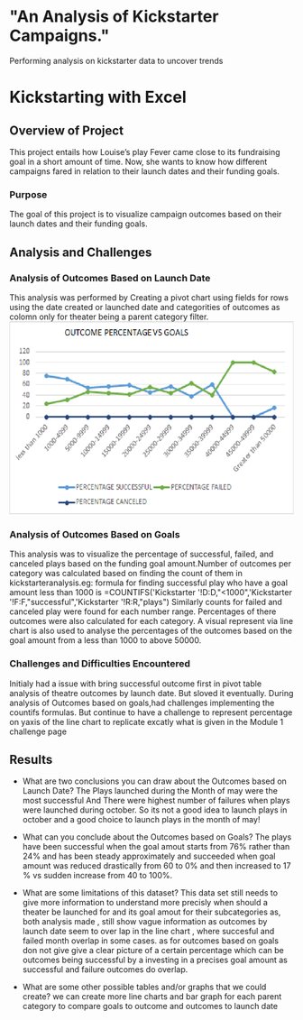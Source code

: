 # "An Analysis of Kickstarter Campaigns."
Performing analysis on kickstarter data to uncover trends
# Kickstarting with Excel

## Overview of Project
This project entails how Louise’s play Fever came close to its fundraising goal in a 
short amount of time. Now, she wants to know how different campaigns fared in relation
to their launch dates and their funding goals.

### Purpose
The goal of this project is to visualize campaign outcomes based on their launch dates
and their funding goals.

## Analysis and Challenges

### Analysis of Outcomes Based on Launch Date
This analysis was performed by Creating a pivot chart using fields for rows using the
 date created or launched date  and categorities of outcomes as colomn only for theater 
being a parent category filter.
![Outcomes_vs_Goals](Resources/Outcomes_vs_Goals.png)


### Analysis of Outcomes Based on Goals
This analysis was to visualize the percentage of successful, failed, and canceled
 plays based on the funding goal amount.Number of outcomes per category was
 calculated based on finding the count of them in kickstarteranalysis.eg:
formula for finding successful play who have a goal amount less than 1000 is
=COUNTIFS('Kickstarter '!D:D,"<1000",'Kickstarter '!F:F,"successful",'Kickstarter '!R:R,"plays")
Similarly counts for failed and canceled play were found  for each number range.
Percentages of there outcomes were also calculated for each category.
A visual represent via line chart is also used to analyse the percentages of the outcomes 
based on the goal amount from a less than 1000 to above 50000. 



### Challenges and Difficulties Encountered
Initialy had a issue with bring successful outcome first in pivot table analysis 
of theatre outcomes by launch date. But sloved it eventually.
During  analysis of Outcomes based on goals,had challenges implementing the countifs
 formulas. But continue to have a challenge to represent percentage on yaxis
 of the line chart  to replicate excatly what is given in the Module 1 challenge page

## Results

- What are two conclusions you can draw about the Outcomes based on Launch Date?
The Plays launched during the Month of may were the most successful
And There were highest number of failures when plays were launched during  october.
So its not a good idea to launch plays in october and a good choice to launch plays in 
the month of may!


- What can you conclude about the Outcomes based on Goals?
The plays have been successful when the goal amout starts from 76% rather than 24%
and has been steady approximately and succeeded when goal amount was reduced drastically 
from 60 to 0% and then increased to 17 % vs sudden increase from 40 to 100%.

- What are some limitations of this dataset?
This data set still needs to give more information to understand more precisly 
when should a theater be launched for and its goal amout for their subcategories as,
both analysis made , still show vague information as outcomes by launch date seem to over
lap in the line chart , where succesful and failed month overlap in some cases.
as for outcomes based on goals don not give give a clear picture of a certain
 percentage which can be outcomes being successful by a investing in a precises goal amount
as successful and failure outcomes do overlap.



- What are some other possible tables and/or graphs that we could create?
we can create  more line charts and bar graph for each parent category to compare goals to outcome and outcomes to 
launch date 
